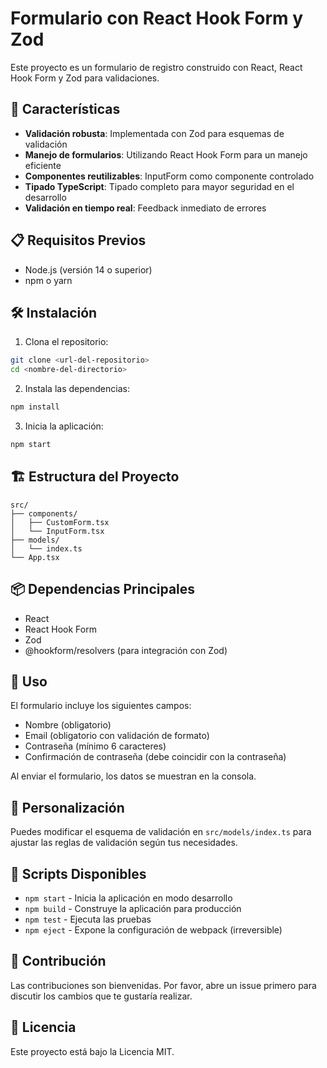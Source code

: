 # Formulario con React Hook Form y Zod

Este proyecto es un formulario de registro construido con React, React Hook Form y Zod para validaciones.

## 🚀 Características

- **Validación robusta**: Implementada con Zod para esquemas de validación
- **Manejo de formularios**: Utilizando React Hook Form para un manejo eficiente
- **Componentes reutilizables**: InputForm como componente controlado
- **Tipado TypeScript**: Tipado completo para mayor seguridad en el desarrollo
- **Validación en tiempo real**: Feedback inmediato de errores

## 📋 Requisitos Previos

- Node.js (versión 14 o superior)
- npm o yarn

## 🛠️ Instalación

1. Clona el repositorio:

```bash
git clone <url-del-repositorio>
cd <nombre-del-directorio>
```

2. Instala las dependencias:

```bash
npm install
```

3. Inicia la aplicación:

```bash
npm start
```

## 🏗️ Estructura del Proyecto

```
src/
├── components/
│   ├── CustomForm.tsx
│   └── InputForm.tsx
├── models/
│   └── index.ts
└── App.tsx
```

## 📦 Dependencias Principales

- React
- React Hook Form
- Zod
- @hookform/resolvers (para integración con Zod)

## 🎯 Uso

El formulario incluye los siguientes campos:

- Nombre (obligatorio)
- Email (obligatorio con validación de formato)
- Contraseña (mínimo 6 caracteres)
- Confirmación de contraseña (debe coincidir con la contraseña)

Al enviar el formulario, los datos se muestran en la consola.

## 🔧 Personalización

Puedes modificar el esquema de validación en `src/models/index.ts` para ajustar las reglas de validación según tus necesidades.

## 📝 Scripts Disponibles

- `npm start` - Inicia la aplicación en modo desarrollo
- `npm build` - Construye la aplicación para producción
- `npm test` - Ejecuta las pruebas
- `npm eject` - Expone la configuración de webpack (irreversible)

## 🤝 Contribución

Las contribuciones son bienvenidas. Por favor, abre un issue primero para discutir los cambios que te gustaría realizar.

## 📄 Licencia

Este proyecto está bajo la Licencia MIT.
